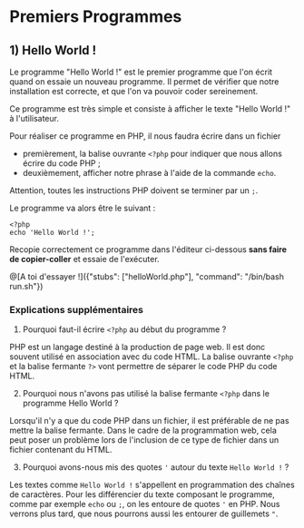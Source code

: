 # Premiers Programmes

## 1) Hello World !

Le programme "Hello World !" est le premier programme que l'on écrit quand on essaie un nouveau programme. 
Il permet de vérifier que notre installation est correcte, et que l'on va pouvoir coder sereinement.

Ce programme est très simple et consiste à afficher le texte "Hello World !" à l'utilisateur.

Pour réaliser ce programme en PHP, il nous faudra écrire dans un fichier
* premièrement, la balise ouvrante `<?php` pour indiquer que nous allons écrire du code PHP ;
* deuxièmement, afficher notre phrase à l'aide de la commande `echo`.

Attention, toutes les instructions PHP doivent se terminer par un `;`.

Le programme va alors être le suivant : 
```
<?php
echo 'Hello World !';
```

Recopie correctement ce programme dans l'éditeur ci-dessous  **sans faire de copier-coller** et essaie de l'exécuter.

@[A toi d'essayer !]({"stubs": ["helloWorld.php"], "command": "/bin/bash run.sh"})

### Explications supplémentaires

1) Pourquoi faut-il écrire `<?php` au début du programme ?

PHP est un langage destiné à la production de page web. Il est donc 
souvent utilisé en association avec du code HTML. La balise ouvrante 
`<?php` et la balise fermante `?>` vont permettre de séparer le code PHP
du code HTML.

2) Pourquoi nous n'avons pas utilisé la balise fermante `<?php` dans
le programme Hello World ?

Lorsqu'il n'y a que du code PHP dans un fichier, il est préférable de
ne pas mettre la balise fermante. Dans le cadre de la programmation web,
cela peut poser un problème lors de l'inclusion de ce type de fichier dans un fichier contenant du HTML.

3) Pourquoi avons-nous mis des quotes `'` autour du texte `Hello World !` ?

Les textes comme `Hello World !` s'appellent en programmation des chaînes
de caractères. Pour les différencier du texte composant le programme, comme par exemple `echo` ou `;`, on les entoure de quotes `'` en PHP. Nous verrons plus tard, que nous pourrons aussi les entourer de guillemets `"`.